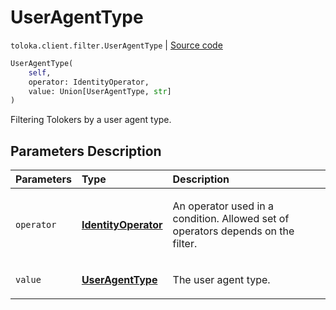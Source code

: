 # UserAgentType
`toloka.client.filter.UserAgentType` | [Source code](https://github.com/Toloka/toloka-kit/blob/v1.0.2/src/client/filter.py#L631)

```python
UserAgentType(
    self,
    operator: IdentityOperator,
    value: Union[UserAgentType, str]
)
```

Filtering Tolokers by a user agent type.

## Parameters Description

| Parameters | Type | Description |
| :----------| :----| :-----------|
`operator`|**[IdentityOperator](toloka.client.primitives.operators.IdentityOperator.md)**|<p>An operator used in a condition. Allowed set of operators depends on the filter.</p>
`value`|**[UserAgentType](toloka.client.filter.UserAgentType.UserAgentType.md)**|<p>The user agent type.</p>
